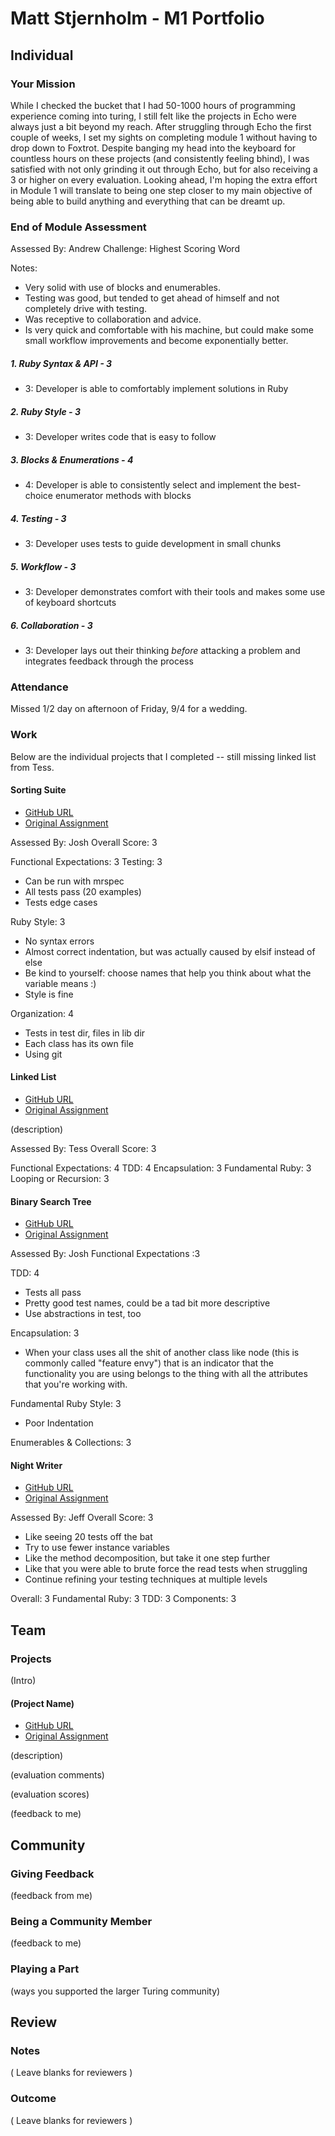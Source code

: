 # Matt Stjernholm - M1 Portfolio

## Individual

### Your Mission

While I checked the bucket that I had 50-1000 hours of programming experience coming into turing, I still felt like the projects in Echo were always just a bit beyond my reach.  After struggling through Echo the first couple of weeks, I set my sights on completing module 1 without having to drop down to Foxtrot.  Despite banging my head into the keyboard for countless hours on these projects (and consistently feeling bhind), I was satisfied with not only grinding it out through Echo, but for also receiving a 3 or higher on every evaluation.  Looking ahead, I'm hoping the extra effort in Module 1 will translate to being one step closer to my main objective of being able to build anything and everything that can be dreamt up.  

### End of Module Assessment

Assessed By: Andrew
Challenge: Highest Scoring Word

Notes:

* Very solid with use of blocks and enumerables.
* Testing was good, but tended to get ahead of himself and not completely drive with testing.
* Was receptive to collaboration and advice.
* Is very quick and comfortable with his machine, but could make some small workflow improvements and become exponentially better.


##### 1. Ruby Syntax & API - 3

* 3: Developer is able to comfortably implement solutions in Ruby

##### 2. Ruby Style - 3

* 3: Developer writes code that is easy to follow

##### 3. Blocks & Enumerations - 4

* 4: Developer is able to consistently select and implement the best-choice enumerator methods with blocks

##### 4. Testing - 3

* 3: Developer uses tests to guide development in small chunks

##### 5. Workflow - 3

* 3: Developer demonstrates comfort with their tools and makes some use of keyboard shortcuts

##### 6. Collaboration - 3

* 3: Developer lays out their thinking *before* attacking a problem and integrates feedback through the process

### Attendance

Missed 1/2 day on afternoon of Friday, 9/4 for a wedding.

### Work

Below are the individual projects that I completed -- still missing linked list from Tess.

#### Sorting Suite

* [GitHub URL](https://github.com/thew88/Sorting-Suite)
* [Original Assignment](https://github.com/turingschool/sorting-suite)


Assessed By: Josh
Overall Score: 3


Functional Expectations: 3
Testing: 3
* Can be run with mrspec
* All tests pass (20 examples)
* Tests edge cases

Ruby Style: 3
* No syntax errors
* Almost correct indentation, but was actually caused by elsif instead of else
* Be kind to yourself: choose names that help you think about what the variable means :)
* Style is fine

Organization: 4
* Tests in test dir, files in lib dir
* Each class has its own file
* Using git

#### Linked List

* [GitHub URL](https://github.com/thew88/linked-lists)
* [Original Assignment]()

(description)

Assessed By: Tess
Overall Score: 3

Functional Expectations: 4
TDD: 4
Encapsulation: 3
Fundamental Ruby: 3
Looping or Recursion: 3

#### Binary Search Tree

* [GitHub URL](https://github.com/thew88/binary-search-tree)
* [Original Assignment]()

Assessed By: Josh
Functional Expectations :3

TDD: 4

* Tests all pass
* Pretty good test names, could be a tad bit more descriptive
* Use abstractions in test, too

Encapsulation: 3

* When your class uses all the shit of another class like node (this is commonly called "feature envy") that is an indicator that the functionality you are using belongs to the thing with all the attributes that you're working with.

Fundamental Ruby Style: 3

* Poor Indentation

Enumerables & Collections: 3

#### Night Writer

* [GitHub URL](https://github.com/thew88/night_writer)
* [Original Assignment]()

Assessed By: Jeff
Overall Score: 3

* Like seeing 20 tests off the bat
* Try to use fewer instance variables
* Like the method decomposition, but take it one step further
* Like that you were able to brute force the read tests when struggling
* Continue refining your testing techniques at multiple levels

Overall: 3
Fundamental Ruby: 3
TDD: 3
Components: 3

## Team

### Projects

(Intro)

#### (Project Name)

* [GitHub URL]()
* [Original Assignment]()

(description)

(evaluation comments)

(evaluation scores)

(feedback to me)

## Community

### Giving Feedback

(feedback from me)

### Being a Community Member

(feedback to me)

### Playing a Part

(ways you supported the larger Turing community)

## Review

### Notes

( Leave blanks for reviewers )

### Outcome

( Leave blanks for reviewers )
